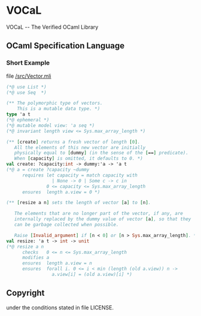 # VOCaL

VOCaL -- The Verified OCaml Library
## OCaml Specification Language

### Short Example

file [/src/Vector.mli](/src/Vector.mli)

```OCaml
(*@ use List *)
(*@ use Seq  *)
```

```OCaml
(** The polymorphic type of vectors.
    This is a mutable data type. *)
type 'a t
(*@ ephemeral *)
(*@ mutable model view: 'a seq *)
(*@ invariant length view <= Sys.max_array_length *)
```

```OCaml
(** [create] returns a fresh vector of length [0].
   All the elements of this new vector are initially
   physically equal to [dummy] (in the sense of the [==] predicate).
   When [capacity] is omitted, it defaults to 0. *)
val create: ?capacity:int -> dummy:'a -> 'a t
(*@ a = create ?capacity ~dummy
      requires let capacity = match capacity with
                 | None -> 0 | Some c -> c in
               0 <= capacity <= Sys.max_array_length
      ensures  length a.view = 0 *)
```

```OCaml
(** [resize a n] sets the length of vector [a] to [n].

   The elements that are no longer part of the vector, if any, are
   internally replaced by the dummy value of vector [a], so that they
   can be garbage collected when possible.

   Raise [Invalid_argument] if [n < 0] or [n > Sys.max_array_length]. *)
val resize: 'a t -> int -> unit
(*@ resize a n
      checks   0 <= n <= Sys.max_array_length
      modifies a
      ensures  length a.view = n
      ensures  forall i. 0 <= i < min (length (old a.view)) n ->
                 a.view[i] = (old a.view)[i] *)
```

## Copyright
under the conditions stated in file LICENSE.